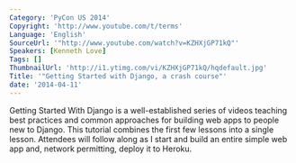 ```yaml
---
Category: 'PyCon US 2014'
Copyright: 'http://www.youtube.com/t/terms'
Language: 'English'
SourceUrl: '"http://www.youtube.com/watch?v=KZHXjGP71kQ"'
Speakers: [Kenneth Love]
Tags: []
ThumbnailUrl: 'http://i1.ytimg.com/vi/KZHXjGP71kQ/hqdefault.jpg'
Title: '"Getting Started with Django, a crash course"'
date: '2014-04-11'
---
```

Getting Started With Django is a well-established series of videos teaching best practices and common approaches for building web apps to people new to Django. This tutorial combines the first few lessons into a single lesson. Attendees will follow along as I start and build an entire simple web app and, network permitting, deploy it to Heroku.